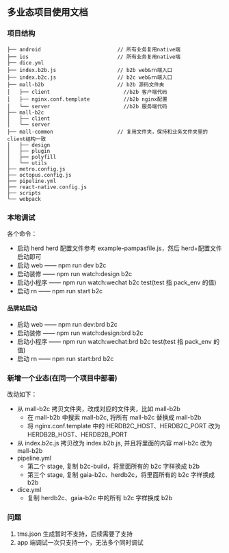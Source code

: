 ## 多业态项目使用文档

### 项目结构

```
├── android                         // 所有业务复用native端
├── ios                             // 所有业务复用native端
├── dice.yml
├── index.b2b.js                    // b2b web&rn端入口
├── index.b2c.js                    // b2c web&rn端入口
├── mall-b2b                        // b2b 源码文件夹
│   ├── client                        //b2b 客户端代码
│   ├── nginx.conf.template           //b2b nginx配置
│   └── server                        //b2b 服务端代码
├── mall-b2c
│   ├── client
│   └── server
├── mall-common                     // 复用文件夹，保持和业务文件夹里的client结构一致
│   ├── design
│   ├── plugin
│   ├── polyfill
│   └── utils
├── metro.config.js
├── octopus.config.js
├── pipeline.yml
├── react-native.config.js
├── scripts
└── webpack
```

### 本地调试

各个命令：

- 启动 herd
  herd 配置文件参考 example-pampasfile.js，然后 herd+配置文件启动即可
- 启动 web —— npm run dev b2c
- 启动装修 —— npm run watch:design b2c
- 启动小程序 —— npm run watch:wechat b2c test(test 指 pack_env 的值)
- 启动 rn —— npm run start b2c

#### 品牌站启动

- 启动 web —— npm run dev:brd b2c
- 启动装修 —— npm run watch:design:brd b2c
- 启动小程序 —— npm run watch:wechat:brd b2c test(test 指 pack_env 的值)
- 启动 rn —— npm run start:brd b2c

### 新增一个业态(在同一个项目中部署)

改动如下：

- 从 mall-b2c 拷贝文件夹，改成对应的文件夹，比如 mall-b2b
  - 在 mall-b2b 中搜索 mall-b2c, 将所有 mall-b2c 替换成 mall-b2b
  - 将 nginx.conf.template 中的 HERDB2C_HOST、HERDB2C_PORT 改为 HERDB2B_HOST、HERDB2B_PORT
- 从 index.b2c.js 拷贝改为 index.b2b.js, 并且将里面的内容 mall-b2c 改为 mall-b2b
- pipeline.yml
  - 第二个 stage, 复制 b2c-build，将里面所有的 b2c 字样换成 b2b
  - 第三个 stage, 复制 gaia-b2c、herdb2c，将里面所有的 b2c 字样换成 b2b
- dice.yml
  - 复制 herdb2c、gaia-b2c 中的所有 b2c 字样换成 b2b

### 问题

1. tms.json 生成暂时不支持，后续需要了支持
2. app 端调试一次只支持一个，无法多个同时调试
